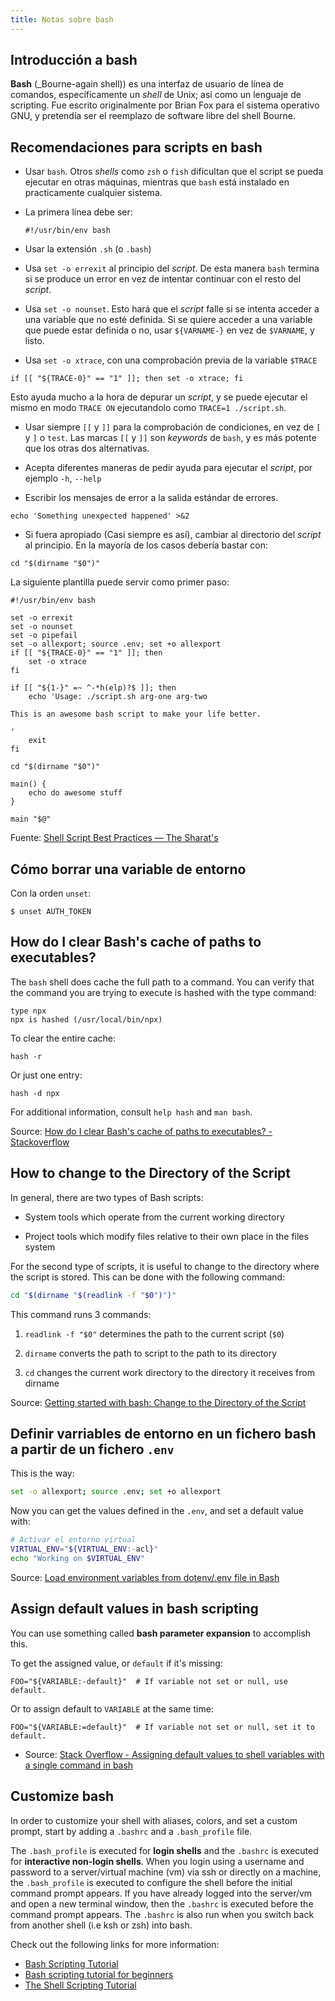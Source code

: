 ```yaml
---
title: Notas sobre bash
---
```


## Introducción a bash

**Bash** (_Bourne-again shell)) es una interfaz de usuario de línea de comandos, específicamente un _shell_ de Unix; así como un lenguaje de scripting. Fue escrito originalmente por Brian Fox para el sistema operativo GNU, y pretendía ser el reemplazo de software libre del shell Bourne.

## Recomendaciones para scripts en bash

- Usar `bash`. Otros _shells_ como `zsh` o `fish` dificultan que el script se
  pueda ejecutar en otras máquinas, mientras que `bash` está instalado en
  practicamente cualquier sistema.

- La primera línea debe ser:
    
    ```
    #!/usr/bin/env bash
    ```

- Usar la extensión `.sh` (o `.bash`)

- Usa `set -o errexit` al principio del _script_. De esta manera `bash` termina
  si se produce un error en vez de intentar continuar con el resto del
  _script_.

- Usa `set -o nounset`. Esto hará que el _script_ falle si se intenta acceder a
  una variable que no esté definida. Si se quiere acceder a una variable que
  puede estar definida o no, usar `${VARNAME-}` en vez de `$VARNAME`, y listo.

- Usa `set -o xtrace`, con una comprobación previa de la variable `$TRACE`

```
if [[ "${TRACE-0}" == "1" ]]; then set -o xtrace; fi
```

  Esto ayuda mucho a la hora de depurar un _script_, y se puede ejecutar
  el mismo en modo `TRACE ON` ejecutandolo como `TRACE=1 ./script.sh`.

- Usar siempre `[[` y `]]` para la comprobación de condiciones, en vez de `[` y
  `]` o `test`. Las marcas `[[` y `]]` son _keywords_ de `bash`, y es más
  potente que los otras dos alternativas.

- Acepta diferentes maneras de pedir ayuda para ejecutar el _script_, por
  ejemplo `-h`, `--help`

- Escribir los mensajes de error a la salida estándar de errores.

```
echo 'Something unexpected happened' >&2
```

- Si fuera apropiado (Casi siempre es así), cambiar al directorio del _script_
  al principio. En la mayoría de los casos debería bastar con:

```
cd "$(dirname "$0")"
```
    
La siguiente plantilla puede servir como primer paso:

```
#!/usr/bin/env bash

set -o errexit
set -o nounset
set -o pipefail
set -o allexport; source .env; set +o allexport
if [[ "${TRACE-0}" == "1" ]]; then
    set -o xtrace
fi

if [[ "${1-}" =~ ^-*h(elp)?$ ]]; then
    echo 'Usage: ./script.sh arg-one arg-two

This is an awesome bash script to make your life better.

'
    exit
fi

cd "$(dirname "$0")"

main() {
    echo do awesome stuff
}

main "$@"
```

Fuente: [Shell Script Best Practices — The Sharat's](https://sharats.me/posts/shell-script-best-practices/)

## Cómo borrar una variable de entorno 

Con la orden `unset`:

```shell
$ unset AUTH_TOKEN
```

## How do I clear Bash's cache of paths to executables?

The ``bash`` shell does cache the full path to a command. You can verify that
the command you are trying to execute is hashed with the type command:

```shell
type npx
npx is hashed (/usr/local/bin/npx)
```

To clear the entire cache:

```shell
hash -r
```

Or just one entry:

```
hash -d npx
```

For additional information, consult `help hash` and `man bash`.

Source: [How do I clear Bash's cache of paths to executables? -
Stackoverflow](https://unix.stackexchange.com/questions/5609/how-do-i-clear-bashs-cache-of-paths-to-executables)


## How to change to the Directory of the Script

In general, there are two types of Bash scripts:

- System tools which operate from the current working directory

- Project tools which modify files relative to their own place in the files system


For the second type of scripts, it is useful to change to the directory where
the script is stored. This can be done with the following command:

```bash
cd "$(dirname "$(readlink -f "$0")")"
```

This command runs 3 commands:

1) `readlink -f "$0"` determines the path to the current script (`$0`)

2) `dirname` converts the path to script to the path to its directory

3) `cd` changes the current work directory to the directory it receives from
dirname

Source: [Getting started with bash: Change to the Directory of the Script](https://riptutorial.com/bash/example/30284/change-to-the-directory-of-the-script)

## Definir varriables de entorno en un fichero bash a partir de un fichero `.env`

This is the way:

```bash
set -o allexport; source .env; set +o allexport
```

Now you can get the values defined in the `.env`, and set a default value
with:

```bash
# Activar el entorno virtual
VIRTUAL_ENV="${VIRTUAL_ENV:-acl}"
echo "Working on $VIRTUAL_ENV"
```

Source: [Load environment variables from dotenv/.env file in
Bash](https://gist.github.com/mihow/9c7f559807069a03e302605691f85572)


## Assign default values in bash scripting

You can use something called **bash parameter expansion** to accomplish this.

To get the assigned value, or `default` if it's missing:

```shell
FOO="${VARIABLE:-default}"  # If variable not set or null, use default.
```

Or to assign default to `VARIABLE` at the same time:

```shell
FOO="${VARIABLE:=default}"  # If variable not set or null, set it to default.
```

- Source: [Stack Overflow - Assigning default values to shell variables with a single command in bash](https://stackoverflow.com/questions/2013547/assigning-default-values-to-shell-variables-with-a-single-command-in-bash)


## Customize bash

In order to customize your shell with aliases, colors, and set a custom
prompt, start by adding a `.bashrc` and a `.bash_profile` file.

The `.bash_profile` is executed for **login shells** and the `.bashrc`
is executed for **interactive non-login shells**. When you login using a
username and password to a server/virtual machine (vm) via ssh or
directly on a machine, the `.bash_profile` is executed to configure the
shell before the initial command prompt appears. If you have already
logged into the server/vm and open a new terminal window, then the
`.bashrc` is executed before the command prompt appears. The `.bashrc`
is also run when you switch back from another shell (i.e ksh or zsh)
into bash.

Check out the following links for more information:

-   [Bash Scripting Tutorial](https://ryanstutorials.net/bash-scripting-tutorial/)
-   [Bash scripting tutorial for beginners](https://linuxconfig.org/bash-scripting-tutorial-for-beginners)
-   [The Shell Scripting Tutorial](https://www.shellscript.sh/)

